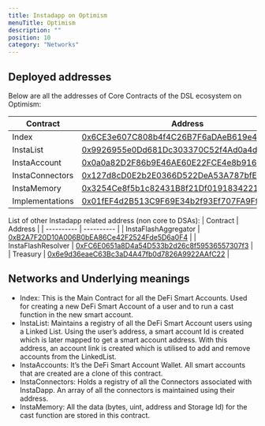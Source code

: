 ```yaml
---
title: Instadapp on Optimism
menuTitle: Optimism
description: ""
position: 10
category: "Networks"
---
```


## Deployed addresses

Below are all the addresses of Core Contracts of the DSL ecosystem on Optimism:

| Contract | Address |
| ---------- | ---------- |
| Index | [0x6CE3e607C808b4f4C26B7F6aDAeB619e49CAbb25](https://optimistic.etherscan.io/address/0x6CE3e607C808b4f4C26B7F6aDAeB619e49CAbb25#code) |
| InstaList | [0x9926955e0Dd681Dc303370C52f4Ad0a4dd061687](https://optimistic.etherscan.io/address/0x9926955e0Dd681Dc303370C52f4Ad0a4dd061687#code) |
| InstaAccount | [0x0a0a82D2F86b9E46AE60E22FCE4e8b916F858Ddc](https://optimistic.etherscan.io/address/0x0a0a82D2F86b9E46AE60E22FCE4e8b916F858Ddc#code) |
| InstaConnectors | [0x127d8cD0E2b2E0366D522DeA53A787bfE9002C14](https://optimistic.etherscan.io/address/0x127d8cD0E2b2E0366D522DeA53A787bfE9002C14#code) |
| InstaMemory | [0x3254Ce8f5b1c82431B8f21Df01918342215825C2](https://optimistic.etherscan.io/address/0x3254Ce8f5b1c82431B8f21Df01918342215825C2#code) |
| Implementations | [0x01fEF4d2B513C9F69E34b2f93Ef707FA9Ff60109](https://optimistic.etherscan.io/address/0x01fEF4d2B513C9F69E34b2f93Ef707FA9Ff60109#code) |

List of other Instadapp related address (non core to DSAs):
| Contract | Address |
| ---------- | ---------- |
| InstaFlashAggregator | [0xB2A7F20D10A006B0bEA86Ce42F2524Fde5D6a0F4](https://optimistic.etherscan.io/address/0x84e6b05a089d5677a702cf61dc14335b4be5b282#code) |
| InstaFlashResolver | [0xFC6E0651a8D4a54D533b2d26c8f59536557307f3](https://optimistic.etherscan.io/address/0x810D6b2425Dc5523525D1F45CC548ae9a085F5Ea#code) |
| Treasury | [0x6e9d36eaeC63Bc3aD4A47fb0d7826A9922AAfC22](https://optimistic.etherscan.io/address/0xdaf12965b3d5bf60843aa1fb49e2688919e697a0#code) |

## Networks and Underlying meanings

- Index: This is the Main Contract for all the DeFi Smart Accounts. Used for creating a new DeFi Smart Account of a user and to run a cast function in the new smart account.
- InstaList: Maintains a registry of all the DeFi Smart Account users using a Linked List. Using the user’s address, a smart account Id is created which is later mapped to get a smart account address. With this address, an account link is created which is utilised to add and remove accounts from the LinkedList.
- InstaAccounts: It’s the DeFi Smart Account Wallet. All smart accounts that are created are a clone of this contract.
- InstaConnectors: Holds a registry of all the Connectors associated with InstaDapp. An array of all the connectors is maintained using their address.
- InstaMemory: All the data (bytes, uint, address and Storage Id) for the cast function are stored in this contract.
